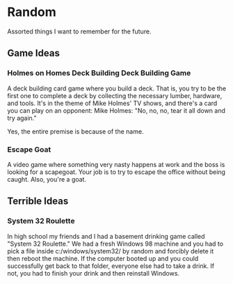 # Random

Assorted things I want to remember for the future.

## Game Ideas

### Holmes on Homes Deck Building Deck Building Game

A deck building card game where you build a deck. That is, you try to be the first one to complete a deck by collecting the necessary lumber, hardware, and tools.  It's in the theme of Mike Holmes' TV shows, and there's a card you can play on an opponent: Mike Holmes: "No, no, no, tear it all down and try again."

Yes, the entire premise is because of the name.

### Escape Goat

A video game where something very nasty happens at work and the boss is looking for a scapegoat.  Your job is to try to escape the office without being caught. Also, you're a goat.


## Terrible Ideas

### System 32 Roulette

In high school my friends and I had a basement drinking game called "System 32 Roulette." We had a fresh Windows 98 machine and you had to pick a file inside c:/windows/system32/ by random and forcibly delete it then reboot the machine. If the computer booted up and you could successfully get back to that folder, everyone else had to take a drink. If not, you had to finish your drink and then reinstall Windows.
